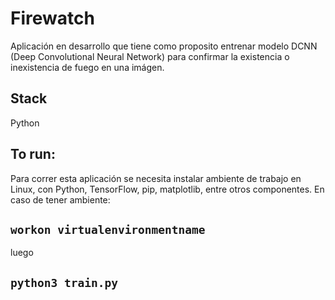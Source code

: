 # Firewatch

Aplicación en desarrollo que tiene como proposito entrenar modelo DCNN (Deep Convolutional Neural Network) para confirmar la existencia o inexistencia de fuego en una imágen.

## Stack

Python

## To run:

Para correr esta aplicación se necesita instalar ambiente de trabajo en Linux, con Python, TensorFlow, pip, matplotlib, entre otros componentes. En caso de tener ambiente: 

## `workon virtualenvironmentname`

luego

## `python3 train.py`
